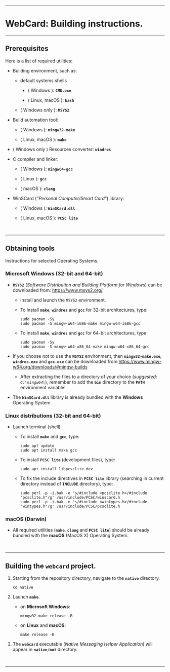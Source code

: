 
---

# **WebCard: Building instructions.**

---

## **Prerequisites**

Here is a list of required utilities:

* Building environment, such as:

  * default systems shells

    * ( Windows ): **`CMD.exe`**

    * ( Linux, macOS ): **`bash`**

  * ( Windows only ): **`MSYS2`**

* Build automation tool:

    * ( Windows ): **`mingw32-make`**

    * ( Linux, macOS ): **`make`**

* ( Windows only ) Resources converter: **`windres`**

* C compiler and linker:

    * ( Windows ): **`mingw64-gcc`**

    * ( Linux ): **`gcc`**

    * ( macOS ): **`clang`**

* WinSCard (*"Personal Computer/Smart Card"*) library:

    * ( Windows ): **`WinSCard.dll`**

    * ( Linux, macOS ): **`PCSC lite`**

&nbsp;

---

## **Obtaining tools**

Instructions for selected Operating Systems.

### **Microsoft Windows (32-bit and 64-bit)**

* **`MSYS2`** (*Software Distribution and Building Platform for Windows*) can be downloaded from: https://www.msys2.org/

    * Install and launch the `MSYS2` environment.

    * To install **`make`**, **`windres`** and **`gcc`** for 32-bit architectures, type:

        ```
        sudo pacman -Sy
        sudo pacman -S mingw-w64-i686-make mingw-w64-i686-gcc
        ```

    * To install **`make`**, **`windres`** and **`gcc`** for 64-bit architectures, type:

        ```
        sudo pacman -Sy
        sudo pacman -S mingw-w64-x86_64-make mingw-w64-x86_64-gcc
        ```

* If you choose not to use the **`MSYS2`** environment, then **`mingw32-make.exe`**, **`windres.exe`** and **`gcc.exe`** can be downloaded from https://www.mingw-w64.org/downloads/#mingw-builds

    * After extracting the files to a directory of your choice (*suggested: `C:\mingw64\`*), remember to add the **`bin`** directory to the **`PATH`** environment variable!

* The **`WinSCard.dll`** library is already bundled with the **Windows** Operating System.

### **Linux distributions (32-bit and 64-bit)**

* Launch terminal (shell).

    * To install **`make`** and **`gcc`**, type:

        ```
        sudo apt update
        sudo apt install make gcc
        ```

    * To install **`PCSC lite`** (development files), type:

        ```
        sudo apt install libpcsclite-dev
        ```

    * To fix the include directives in **`PCSC lite`** library (searching in current directory instead of **`INCLUDE`** directory), type:

        ```
        sudo perl -p -i.bak -e 's/#include <pcsclite.h>/#include "pcsclite.h"/g' /usr/include/PCSC/winscard.h
        sudo perl -p -i.bak -e 's/#include <wintypes.h>/#include "wintypes.h"/g' /usr/include/PCSC/pcsclite.h
        ```

### **macOS (Darwin)**

* All required utilities (**`make`**, **`clang`** and **`PCSC lite`**) should be already bundled with the **macOS** (MacOS X) Operating System.

&nbsp;

----

## **Building the `webcard` project.**

1. Starting from the repository directory, navigate to the **`native`** directory.

    ```
    cd native
    ```

2. Launch **`make`**.

    * on **Microsoft Windows**:

        ```
        mingw32-make release -B
        ```

    * on **Linux** and **macOS**:

        ```
        make release -B
        ```

3. The **`webcard`** executable (*Native Messaging Helper Application*) will appear in **`native/out`** directory.

&nbsp;

----
